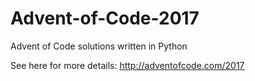 # Advent-of-Code-2017

Advent of Code solutions written in Python

See here for more details: http://adventofcode.com/2017
